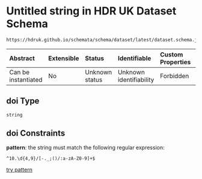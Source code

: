 # Untitled string in HDR UK Dataset Schema

```txt
https://hdruk.github.io/schemata/schema/dataset/latest/dataset.schema.json#/definitions/doi
```



| Abstract            | Extensible | Status         | Identifiable            | Custom Properties | Additional Properties | Access Restrictions | Defined In                                                                                        |
| :------------------ | :--------- | :------------- | :---------------------- | :---------------- | :-------------------- | :------------------ | :------------------------------------------------------------------------------------------------ |
| Can be instantiated | No         | Unknown status | Unknown identifiability | Forbidden         | Allowed               | none                | [dataset.schema.json*](../../../schema/dataset/latest/dataset.schema.json "open original schema") |

## doi Type

`string`

## doi Constraints

**pattern**: the string must match the following regular expression: 

```regexp
^10.\d{4,9}/[-._;()/:a-zA-Z0-9]+$
```

[try pattern](https://regexr.com/?expression=%5E10.%5Cd%7B4%2C9%7D%2F%5B-.\_%3B\(\)%2F%3Aa-zA-Z0-9%5D%2B%24 "try regular expression with regexr.com")
